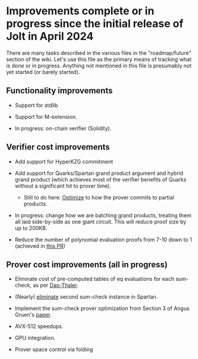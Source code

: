 # Improvements complete or in progress since the initial release of Jolt in April 2024

There are many tasks described in the various files in the "roadmap/future" section of the wiki. 
Let's use this file as the primary means of tracking what is done or in progress. Anything
not mentioned in this file is presumably not yet started (or barely started). 

## Functionality improvements

* Support for stdlib

* Support for M-extension.

* In progress: on-chain verifier (Solidity). 

## Verifier cost improvements

* Add support for HyperKZG commitment

* Add support for Quarks/Spartan grand product argument and hybrid grand product 
(which achieves most of the verifier benefits of Quarks without a significant hit to prover time).

  * Still to do here: [Optimize](https://github.com/a16z/jolt/issues/444) to how the prover commits to partial products. 

* In progress: change how we are batching grand products, treating them all laid side-by-side as one giant circuit. This
will reduce proof size by up to 200KB.

* Reduce the number of polynomial evaluation proofs from 7-10 down to 1 (achieved in [this PR](https://github.com/a16z/jolt/pull/453)) 

## Prover cost improvements (all in progress)

* Eliminate cost of pre-computed tables of eq evaluations for each sum-check,
as per [Dao-Thaler](https://eprint.iacr.org/2024/1210).

* (Nearly) [eliminate](https://github.com/a16z/jolt/issues/347) second sum-check instance in Spartan.

* Implement the sum-check prover optimization from Section 3 of Angus Gruen's [paper](https://eprint.iacr.org/2024/108).

* AVX-512 speedups.

* GPU integration.

* Prover space control via folding
